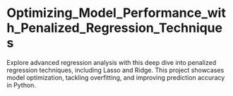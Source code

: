 # Optimizing_Model_Performance_with_Penalized_Regression_Techniques
Explore advanced regression analysis with this deep dive into penalized regression techniques, including Lasso and Ridge. This project showcases model optimization, tackling overfitting, and improving prediction accuracy in Python.
